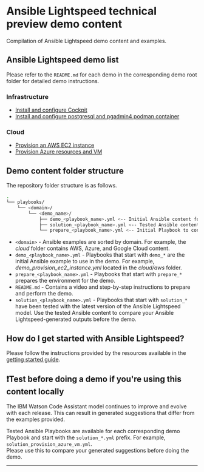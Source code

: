 # Ansible Lightspeed technical preview demo content

Compilation of Ansible Lightspeed demo content and examples.

## Ansible Lightspeed demo list

Please refer to the `README.md` for each demo in the corresponding demo root folder for detailed demo instructions.

### Infrastructure

* [Install and configure Cockpit](./playbooks/infra/install_cockpit/README.md)
* [Install and configure postgresql and pgadmin4 podman container](./playbooks/infra/install_pgsql_and_pgadmin/)

### Cloud

* [Provision an AWS EC2 instance](./playbooks/cloud/aws/README.md)
* [Provision Azure resources and VM](./playbooks/cloud/azure/README.md)

## Demo content folder structure

The repository folder structure is as follows.

```bash
.
└── playbooks/
    └── <domain>/
        └── <demo_name>/
            ├── demo_<playbook_name>.yml <-- Initial Ansible content for demo.
            ├── solution_<playbook_name>.yml <-- Tested Ansible content for comparison.
            └── prepare_<playbook_name>.yml <-- Initial Playbook to configure the demo environment.
```

* `<domain>` - Ansible examples are sorted by domain. For example, the _cloud_ folder contains AWS, Azure, and Google Cloud content.
* `demo_<playbook_name>.yml` - Playbooks that start with `demo_*` are the initial Ansible example to use in the demo. For example, _demo_provision_ec2_instance.yml_ located in the _cloud/aws_ folder.
* `prepare_<playbook_name>.yml` - Playbooks that start with `prepare_*` prepares the environment for the demo.
* `README.md` - Contains a video and step-by-step instructions to prepare and perform the demo.
* `solution_<playbook_name>.yml` - Playbooks that start with `solution_*` have been tested with the latest version of the Ansible Lightspeed model. Use the tested Ansible content to compare your Ansible Lightspeed-generated outputs before the demo.

## How do I get started with Ansible Lightspeed?

Please follow the instructions provided by the resources available in the [getting started guide](./GETTING_STARTED.md).

## ❗️Test before doing a demo if you're using this content locally

The IBM Watson Code Assistant model continues to improve and evolve with each release. This can result in generated suggestions that differ from the examples provided.

Tested Ansible Playbooks are available for each corresponding demo Playbook and start with the `solution_*.yml` prefix. For example, `solution_provision_azure_vm.yml`.  
Please use this to compare your generated suggestions before doing the demo.

---
